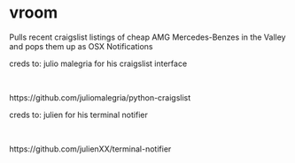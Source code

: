 # vroom
Pulls recent craigslist listings of cheap AMG Mercedes-Benzes in the Valley and pops them up as OSX Notifications

<p5>creds to: julio malegria for his craigslist interface</p><br>
<p>https://github.com/juliomalegria/python-craigslist</p>

<p>creds to: julien for his terminal notifier</p><br>
<p>https://github.com/julienXX/terminal-notifier </p>
